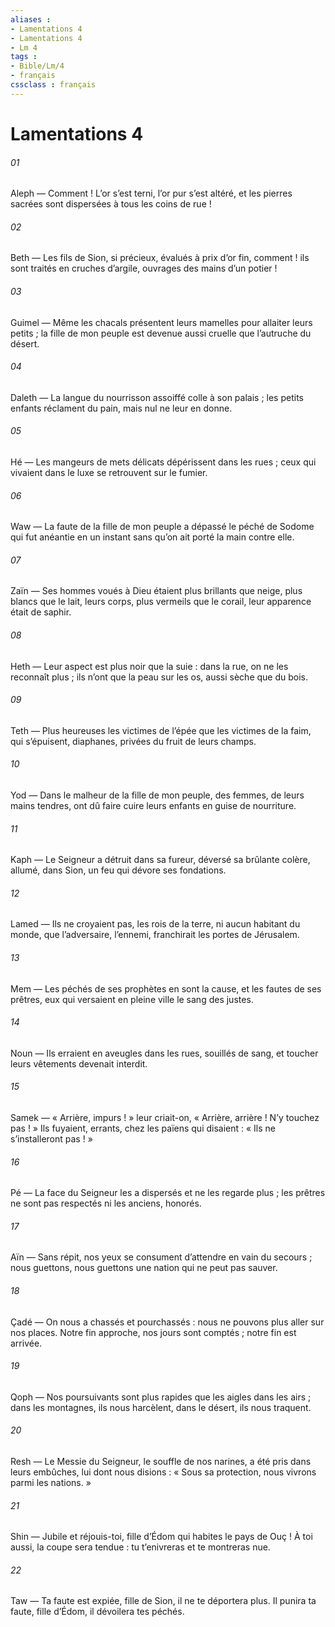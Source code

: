 ```yaml
---
aliases : 
- Lamentations 4
- Lamentations 4
- Lm 4
tags : 
- Bible/Lm/4
- français
cssclass : français
---
```


# Lamentations 4

###### 01
Aleph — Comment ! L’or s’est terni,
l’or pur s’est altéré,
et les pierres sacrées sont dispersées
à tous les coins de rue !
###### 02
Beth — Les fils de Sion, si précieux,
évalués à prix d’or fin,
comment ! ils sont traités en cruches d’argile,
ouvrages des mains d’un potier !
###### 03
Guimel — Même les chacals présentent leurs mamelles
pour allaiter leurs petits ;
la fille de mon peuple est devenue aussi cruelle
que l’autruche du désert.
###### 04
Daleth — La langue du nourrisson assoiffé
colle à son palais ;
les petits enfants réclament du pain,
mais nul ne leur en donne.
###### 05
Hé — Les mangeurs de mets délicats
dépérissent dans les rues ;
ceux qui vivaient dans le luxe
se retrouvent sur le fumier.
###### 06
Waw — La faute de la fille de mon peuple
a dépassé le péché de Sodome
qui fut anéantie en un instant
sans qu’on ait porté la main contre elle.
###### 07
Zaïn — Ses hommes voués à Dieu étaient plus brillants que neige,
plus blancs que le lait,
leurs corps, plus vermeils que le corail,
leur apparence était de saphir.
###### 08
Heth — Leur aspect est plus noir que la suie :
dans la rue, on ne les reconnaît plus ;
ils n’ont que la peau sur les os,
aussi sèche que du bois.
###### 09
Teth — Plus heureuses les victimes de l’épée
que les victimes de la faim,
qui s’épuisent, diaphanes,
privées du fruit de leurs champs.
###### 10
Yod — Dans le malheur de la fille de mon peuple,
des femmes, de leurs mains tendres,
ont dû faire cuire leurs enfants
en guise de nourriture.
###### 11
Kaph — Le Seigneur a détruit dans sa fureur,
déversé sa brûlante colère,
allumé, dans Sion, un feu
qui dévore ses fondations.
###### 12
Lamed — Ils ne croyaient pas, les rois de la terre,
ni aucun habitant du monde,
que l’adversaire, l’ennemi, franchirait
les portes de Jérusalem.
###### 13
Mem — Les péchés de ses prophètes en sont la cause,
et les fautes de ses prêtres,
eux qui versaient en pleine ville
le sang des justes.
###### 14
Noun — Ils erraient en aveugles dans les rues,
souillés de sang,
et toucher leurs vêtements
devenait interdit.
###### 15
Samek — « Arrière, impurs ! » leur criait-on,
« Arrière, arrière ! N’y touchez pas ! »
Ils fuyaient, errants, chez les païens qui disaient :
« Ils ne s’installeront pas ! »
###### 16
Pé — La face du Seigneur les a dispersés
et ne les regarde plus ;
les prêtres ne sont pas respectés
ni les anciens, honorés.
###### 17
Aïn — Sans répit, nos yeux se consument
d’attendre en vain du secours ;
nous guettons, nous guettons une nation
qui ne peut pas sauver.
###### 18
Çadé — On nous a chassés et pourchassés :
nous ne pouvons plus aller sur nos places.
Notre fin approche, nos jours sont comptés ;
notre fin est arrivée.
###### 19
Qoph — Nos poursuivants sont plus rapides
que les aigles dans les airs ;
dans les montagnes, ils nous harcèlent,
dans le désert, ils nous traquent.
###### 20
Resh — Le Messie du Seigneur, le souffle de nos narines,
a été pris dans leurs embûches,
lui dont nous disions : « Sous sa protection,
nous vivrons parmi les nations. »
###### 21
Shin — Jubile et réjouis-toi, fille d’Édom
qui habites le pays de Ouç !
À toi aussi, la coupe sera tendue :
tu t’enivreras et te montreras nue.
###### 22
Taw — Ta faute est expiée, fille de Sion,
il ne te déportera plus.
Il punira ta faute, fille d’Édom,
il dévoilera tes péchés.
